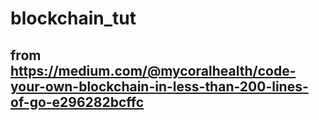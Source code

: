 # blockchain_tut

## from https://medium.com/@mycoralhealth/code-your-own-blockchain-in-less-than-200-lines-of-go-e296282bcffc
